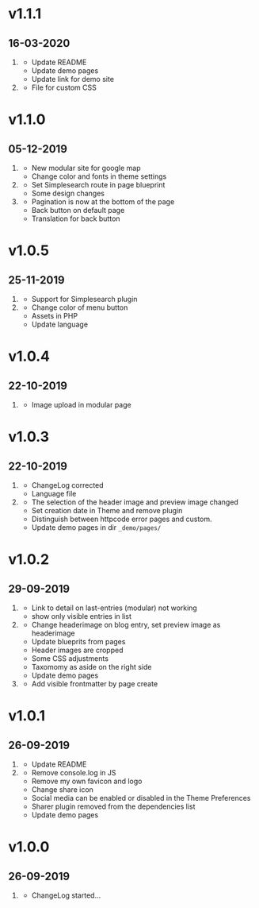 # v1.1.1
## 16-03-2020

1. [](#improved)
    * Update README
    * Update demo pages
    * Update link for demo site
1. [](#new)
    * File for custom CSS

# v1.1.0
## 05-12-2019

1. [](#new)
    * New modular site for google map
    * Change color and fonts in theme settings
1. [](#improved)
    * Set Simplesearch route in page blueprint
    * Some design changes
1. [](#bugfix)
    * Pagination is now at the bottom of the page
    * Back button on default page
    * Translation for back button

# v1.0.5
## 25-11-2019

1. [](#new)
    * Support for Simplesearch plugin
1. [](#improved)
    * Change color of menu button
    * Assets in PHP
    * Update language

# v1.0.4
## 22-10-2019

1. [](#bugfix)
    * Image upload in modular page

# v1.0.3
## 22-10-2019

1. [](#bugfix)
    * ChangeLog corrected
    * Language file
1. [](#improved)
    * The selection of the header image and preview image changed
    * Set creation date in Theme and remove plugin
    * Distinguish between httpcode error pages and custom.
    * Update demo pages in dir `_demo/pages/`

# v1.0.2
## 29-09-2019

1. [](#bugfix)
    * Link to detail on last-entries (modular) not working
    * show only visible entries in list
1. [](#improved)
    * Change headerimage on blog entry, set preview image as headerimage
    * Update blueprits from pages
    * Header images are cropped
    * Some CSS adjustments
    * Taxomomy as aside on the right side
    * Update demo pages
1. [](#new)
    * Add visible frontmatter by page create

# v1.0.1
## 26-09-2019

1. [](#bugfix)
    * Update README
1. [](#improved)
    * Remove console.log in JS
    * Remove my own favicon and logo
    * Change share icon
    * Social media can be enabled or disabled in the Theme Preferences
    * Sharer plugin removed from the dependencies list
    * Update demo pages
# v1.0.0
## 26-09-2019

1. [](#new)
    * ChangeLog started...
